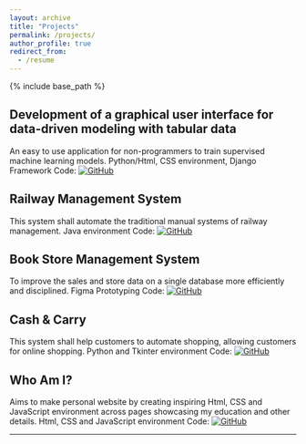 ```yaml
---
layout: archive
title: "Projects"
permalink: /projects/
author_profile: true
redirect_from:
  - /resume
---
```


{% include base_path %}




Development of a graphical user interface for data-driven modeling with tabular data
--------

An easy to use application for non-programmers to train supervised machine learning models.
Python/Html, CSS environment, Django Framework
Code: [![GitHub](https://badgen.net/badge/icon/github?icon=github&label)](https://github.com/FazilaRubab/Ai4water_win)


Railway Management System
-----------

This system shall automate the traditional manual systems of railway management. Java environment
Code: [![GitHub](https://badgen.net/badge/icon/github?icon=github&label)](https://github.com/FazilaRubab/Railway-Management-System)


Book Store Management System
--------

To improve the sales and store data on a single database more efficiently and disciplined.
Figma Prototyping
Code: [![GitHub](https://badgen.net/badge/icon/github?icon=github&label)](https://github.com/FazilaRubab/Book-Store-Management-System-Prototyping)


Cash & Carry
-------

This system shall help customers to automate shopping, allowing customers for online shopping. Python
and Tkinter environment
Code: [![GitHub](https://badgen.net/badge/icon/github?icon=github&label)]()

Who Am I?
-------

Aims to make personal website by creating inspiring Html, CSS and JavaScript environment across pages
showcasing my education and other details.
Html, CSS and JavaScript environment
Code: [![GitHub](https://badgen.net/badge/icon/github?icon=github&label)](https://github.com/FazilaRubab/Who-Am-I-)



*********************************
